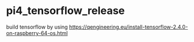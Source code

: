 # pi4_tensorflow_release

build tensorflow by using https://qengineering.eu/install-tensorflow-2.4.0-on-raspberry-64-os.html

